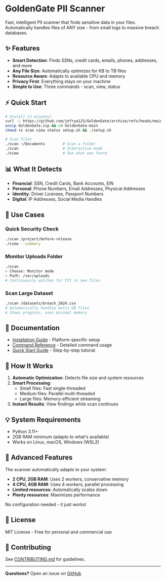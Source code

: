 # GoldenGate PII Scanner

Fast, intelligent PII scanner that finds sensitive data in your files. Automatically handles files of ANY size - from small logs to massive breach databases.

## ✨ Features

- **Smart Detection**: Finds SSNs, credit cards, emails, phones, addresses, and more
- **Any File Size**: Automatically optimizes for KB to TB files
- **Resource Aware**: Adapts to available CPU and memory
- **Privacy First**: Everything stays on your machine
- **Simple to Use**: Three commands - scan, view, status

## ⚡ Quick Start

```bash
# Install (2 minutes)
curl -L https://github.com/jefrya123/GoldenGate/archive/refs/heads/main.zip -o GoldenGate.zip
unzip GoldenGate.zip && cd GoldenGate-main
chmod +x scan view status setup.sh && ./setup.sh

# Scan files
./scan ~/Documents        # Scan a folder
./scan                    # Interactive mode
./view                    # See what was found
```

## 📊 What It Detects

- **Financial**: SSN, Credit Cards, Bank Accounts, EIN
- **Personal**: Phone Numbers, Email Addresses, Physical Addresses
- **Identity**: Driver Licenses, Passport Numbers
- **Digital**: IP Addresses, Social Media Handles

## 🎯 Use Cases

### Quick Security Check
```bash
./scan /project/before-release
./view --summary
```

### Monitor Uploads Folder
```bash
./scan
> Choose: Monitor mode
> Path: /var/uploads
# Continuously watches for PII in new files
```

### Scan Large Dataset
```bash
./scan /datasets/breach_2024.csv
# Automatically handles multi-GB files
# Shows progress, uses minimal memory
```

## 📖 Documentation

- [Installation Guide](INSTALL.md) - Platform-specific setup
- [Command Reference](COMMANDS.md) - Detailed command usage
- [Quick Start Guide](QUICK_START.md) - Step-by-step tutorial

## 🔧 How It Works

1. **Automatic Optimization**: Detects file size and system resources
2. **Smart Processing**: 
   - Small files: Fast single-threaded
   - Medium files: Parallel multi-threaded
   - Large files: Memory-efficient streaming
3. **Instant Results**: View findings while scan continues

## 💡 System Requirements

- Python 3.11+
- 2GB RAM minimum (adapts to what's available)
- Works on Linux, macOS, Windows (WSL2)

## 🚀 Advanced Features

The scanner automatically adapts to your system:
- **2 CPU, 2GB RAM**: Uses 2 workers, conservative memory
- **4 CPU, 4GB RAM**: Uses 4 workers, parallel processing
- **Limited resources**: Automatically scales down
- **Plenty resources**: Maximizes performance

No configuration needed - it just works!

## 📄 License

MIT License - Free for personal and commercial use

## 🤝 Contributing

See [CONTRIBUTING.md](CONTRIBUTING.md) for guidelines.

---

**Questions?** Open an issue on [GitHub](https://github.com/jefrya123/GoldenGate/issues)